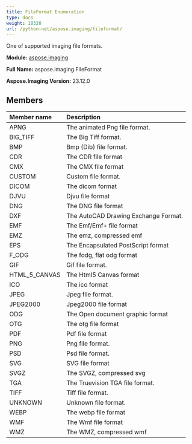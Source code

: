 ```yaml
---
title: FileFormat Enumeration
type: docs
weight: 10320
url: /python-net/aspose.imaging/fileformat/
---
```


One of supported imaging file formats.

**Module:** [aspose.imaging](/imaging/python-net/aspose.imaging/)

**Full Name:** aspose.imaging.FileFormat

**Aspose.Imaging Version:** 23.12.0

## **Members**
| **Member name** | **Description** |
| :- | :- |
| APNG | The animated Png file format. |
| BIG_TIFF | The Big Tiff format. |
| BMP | Bmp (Dib) file format. |
| CDR | The CDR file format |
| CMX | The CMX file format |
| CUSTOM | Custom file format. |
| DICOM | The dicom format |
| DJVU | Djvu file format |
| DNG | The DNG file format |
| DXF | The AutoCAD Drawing Exchange Format. |
| EMF | The Emf/Emf+ file format |
| EMZ | The emz, compressed emf |
| EPS | The Encapsulated PostScript format |
| F_ODG | The fodg, flat odg format |
| GIF | Gif file format. |
| HTML_5_CANVAS | The Html5 Canvas format |
| ICO | The ico format |
| JPEG | Jpeg file format. |
| JPEG2000 | Jpeg2000 file format |
| ODG | The Open document graphic format |
| OTG | The otg file format |
| PDF | Pdf file format |
| PNG | Png file format. |
| PSD | Psd file format. |
| SVG | SVG file format |
| SVGZ | The SVGZ, compressed svg |
| TGA | The Truevision TGA file format. |
| TIFF | Tiff file format. |
| UNKNOWN | Unknown file format. |
| WEBP | The webp file format |
| WMF | The Wmf file format |
| WMZ | The WMZ, compressed wmf |
